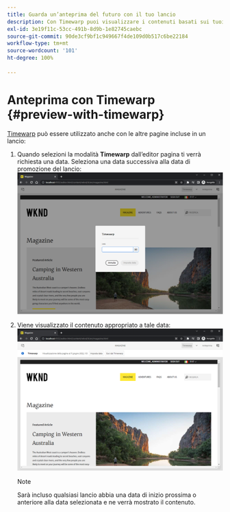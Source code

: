 ```yaml
---
title: Guarda un’anteprima del futuro con il tuo lancio
description: Con Timewarp puoi visualizzare i contenuti basati sui tuoi lanci.
exl-id: 3e19f11c-53cc-491b-8d9b-1e82745caebc
source-git-commit: 90de3cf9bf1c949667f4de109d0b517c6be22184
workflow-type: tm+mt
source-wordcount: '101'
ht-degree: 100%

---
```


# Anteprima con Timewarp {#preview-with-timewarp}

[Timewarp](/help/sites-cloud/authoring/features/page-versions.md#timewarp) può essere utilizzato anche con le altre pagine incluse in un lancio:

1. Quando selezioni la modalità **Timewarp** dall’editor pagina ti verrà richiesta una data. Seleziona una data successiva alla data di promozione del lancio:
   ![Passare al lancio dall’Editor pagina](/help/sites-cloud/authoring/assets/launches-timewarp-01.png)

1. Viene visualizzato il contenuto appropriato a tale data:
   ![Passare al lancio dall’Editor pagina](/help/sites-cloud/authoring/assets/launches-timewarp-02.png)

   >[!NOTE]
   >
   >Sarà incluso qualsiasi lancio abbia una data di inizio prossima o anteriore alla data selezionata e ne verrà mostrato il contenuto.
